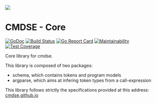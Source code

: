 [![](https://cdn.rawgit.com/cmdse/cmdse-logo/66c2ae92/cmdse.ico.svg)](https://github.com/cmdse)

# CMDSE - Core

[![GoDoc](https://godoc.org/github.com/cmdse/core?status.svg)](https://godoc.org/github.com/cmdse/core)
[![Build Status](https://travis-ci.org/cmdse/core.svg?branch=master)](https://travis-ci.org/cmdse/core)
[![Go Report Card](https://goreportcard.com/badge/github.com/cmdse/core)](https://goreportcard.com/report/github.com/cmdse/core)
[![Maintainability](https://api.codeclimate.com/v1/badges/53a926acb5e66779ae11/maintainability)](https://codeclimate.com/github/cmdse/core/maintainability)
[![Test Coverage](https://api.codeclimate.com/v1/badges/53a926acb5e66779ae11/test_coverage)](https://codeclimate.com/github/cmdse/core/test_coverage)

Core library for cmdse.

This library is composed of two packages:

- schema, which contains tokens and program models
- argparse, which aims at infering token types from a call-expression

This library follows strictly the specifications provided at this address: [cmdse.github.io](http://cmdse.github.io/)